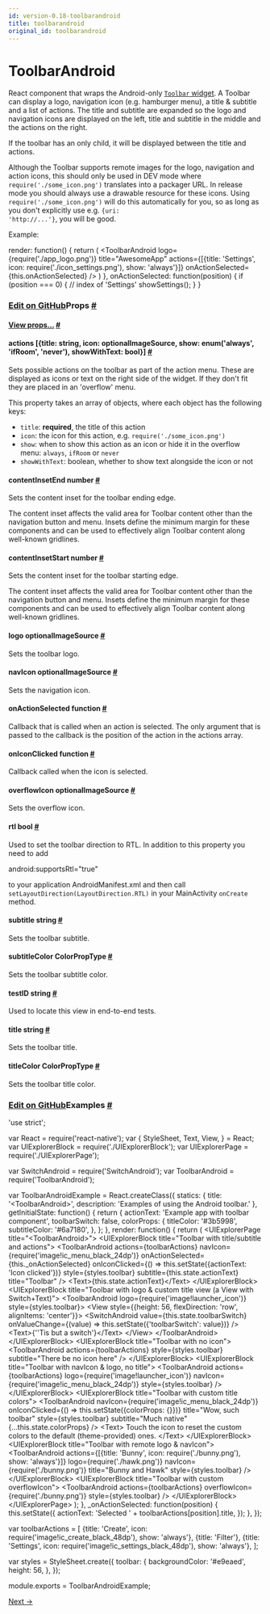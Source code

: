 ```yaml
---
id: version-0.18-toolbarandroid
title: toolbarandroid
original_id: toolbarandroid
---
```

<a id="content"></a><h1>ToolbarAndroid</h1><div><div><p>React component that wraps the Android-only <a href="https://developer.android.com/reference/android/support/v7/widget/Toolbar.html" target="_blank"><code>Toolbar</code> widget</a>. A Toolbar can display a logo,
navigation icon (e.g. hamburger menu), a title &amp; subtitle and a list of actions. The title and
subtitle are expanded so the logo and navigation icons are displayed on the left, title and
subtitle in the middle and the actions on the right.</p><p>If the toolbar has an only child, it will be displayed between the title and actions.</p><p>Although the Toolbar supports remote images for the logo, navigation and action icons, this
should only be used in DEV mode where <code>require('./some_icon.png')</code> translates into a packager
URL. In release mode you should always use a drawable resource for these icons. Using
<code>require('./some_icon.png')</code> will do this automatically for you, so as long as you don't
explicitly use e.g. <code>{uri: 'http://...'}</code>, you will be good.</p><p>Example:</p><div class="prism language-javascript">render<span class="token punctuation">:</span> <span class="token keyword">function</span><span class="token punctuation">(</span><span class="token punctuation">)</span> <span class="token punctuation">{</span>
  <span class="token keyword">return</span> <span class="token punctuation">(</span>
    &lt;ToolbarAndroid
      logo<span class="token operator">=</span><span class="token punctuation">{</span><span class="token function">require<span class="token punctuation">(</span></span><span class="token string">'./app_logo.png'</span><span class="token punctuation">)</span><span class="token punctuation">}</span>
      title<span class="token operator">=</span><span class="token string">"AwesomeApp"</span>
      actions<span class="token operator">=</span><span class="token punctuation">{</span><span class="token punctuation">[</span><span class="token punctuation">{</span>title<span class="token punctuation">:</span> <span class="token string">'Settings'</span><span class="token punctuation">,</span> icon<span class="token punctuation">:</span> <span class="token function">require<span class="token punctuation">(</span></span><span class="token string">'./icon_settings.png'</span><span class="token punctuation">)</span><span class="token punctuation">,</span> show<span class="token punctuation">:</span> <span class="token string">'always'</span><span class="token punctuation">}</span><span class="token punctuation">]</span><span class="token punctuation">}</span>
      onActionSelected<span class="token operator">=</span><span class="token punctuation">{</span><span class="token keyword">this</span><span class="token punctuation">.</span>onActionSelected<span class="token punctuation">}</span> <span class="token operator">/</span><span class="token operator">&gt;</span>
  <span class="token punctuation">)</span>
<span class="token punctuation">}</span><span class="token punctuation">,</span>
onActionSelected<span class="token punctuation">:</span> <span class="token keyword">function</span><span class="token punctuation">(</span>position<span class="token punctuation">)</span> <span class="token punctuation">{</span>
  <span class="token keyword">if</span> <span class="token punctuation">(</span>position <span class="token operator">===</span> <span class="token number">0</span><span class="token punctuation">)</span> <span class="token punctuation">{</span><span class="token comment" spellcheck="true"> // index of 'Settings'
</span>    <span class="token function">showSettings<span class="token punctuation">(</span></span><span class="token punctuation">)</span><span class="token punctuation">;</span>
  <span class="token punctuation">}</span>
<span class="token punctuation">}</span></div></div><h3><a class="anchor" name="props"></a><a class="edit-github" href="https://github.com/facebook/react-native/blob/master/Libraries/Components/ToolbarAndroid/ToolbarAndroid.android.js">Edit on GitHub</a>Props <a class="hash-link" href="#props">#</a></h3><div class="props"><div class="prop"><h4 class="propTitle"><a class="anchor" name="view"></a><a href="view.html#props">View props...</a> <a class="hash-link" href="#view">#</a></h4></div><div class="prop"><h4 class="propTitle"><a class="anchor" name="actions"></a>actions <span class="propType">[{title: string, icon: optionalImageSource, show: enum('always', 'ifRoom', 'never'), showWithText: bool}]</span> <a class="hash-link" href="#actions">#</a></h4><div><p>Sets possible actions on the toolbar as part of the action menu. These are displayed as icons
or text on the right side of the widget. If they don't fit they are placed in an 'overflow'
menu.</p><p>This property takes an array of objects, where each object has the following keys:</p><ul><li><code>title</code>: <strong>required</strong>, the title of this action</li><li><code>icon</code>: the icon for this action, e.g. <code>require('./some_icon.png')</code></li><li><code>show</code>: when to show this action as an icon or hide it in the overflow menu: <code>always</code>,
<code>ifRoom</code> or <code>never</code></li><li><code>showWithText</code>: boolean, whether to show text alongside the icon or not</li></ul></div></div><div class="prop"><h4 class="propTitle"><a class="anchor" name="contentinsetend"></a>contentInsetEnd <span class="propType">number</span> <a class="hash-link" href="#contentinsetend">#</a></h4><div><p>Sets the content inset for the toolbar ending edge.</p><p>The content inset affects the valid area for Toolbar content other than
the navigation button and menu. Insets define the minimum margin for
these components and can be used to effectively align Toolbar content
along well-known gridlines.</p></div></div><div class="prop"><h4 class="propTitle"><a class="anchor" name="contentinsetstart"></a>contentInsetStart <span class="propType">number</span> <a class="hash-link" href="#contentinsetstart">#</a></h4><div><p>Sets the content inset for the toolbar starting edge.</p><p>The content inset affects the valid area for Toolbar content other than
the navigation button and menu. Insets define the minimum margin for
these components and can be used to effectively align Toolbar content
along well-known gridlines.</p></div></div><div class="prop"><h4 class="propTitle"><a class="anchor" name="logo"></a>logo <span class="propType">optionalImageSource</span> <a class="hash-link" href="#logo">#</a></h4><div><p>Sets the toolbar logo.</p></div></div><div class="prop"><h4 class="propTitle"><a class="anchor" name="navicon"></a>navIcon <span class="propType">optionalImageSource</span> <a class="hash-link" href="#navicon">#</a></h4><div><p>Sets the navigation icon.</p></div></div><div class="prop"><h4 class="propTitle"><a class="anchor" name="onactionselected"></a>onActionSelected <span class="propType">function</span> <a class="hash-link" href="#onactionselected">#</a></h4><div><p>Callback that is called when an action is selected. The only argument that is passed to the
callback is the position of the action in the actions array.</p></div></div><div class="prop"><h4 class="propTitle"><a class="anchor" name="oniconclicked"></a>onIconClicked <span class="propType">function</span> <a class="hash-link" href="#oniconclicked">#</a></h4><div><p>Callback called when the icon is selected.</p></div></div><div class="prop"><h4 class="propTitle"><a class="anchor" name="overflowicon"></a>overflowIcon <span class="propType">optionalImageSource</span> <a class="hash-link" href="#overflowicon">#</a></h4><div><p>Sets the overflow icon.</p></div></div><div class="prop"><h4 class="propTitle"><a class="anchor" name="rtl"></a>rtl <span class="propType">bool</span> <a class="hash-link" href="#rtl">#</a></h4><div><p>Used to set the toolbar direction to RTL.
In addition to this property you need to add</p><p>  android:supportsRtl="true"</p><p>to your application AndroidManifest.xml and then call
<code>setLayoutDirection(LayoutDirection.RTL)</code> in your MainActivity
<code>onCreate</code> method.</p></div></div><div class="prop"><h4 class="propTitle"><a class="anchor" name="subtitle"></a>subtitle <span class="propType">string</span> <a class="hash-link" href="#subtitle">#</a></h4><div><p>Sets the toolbar subtitle.</p></div></div><div class="prop"><h4 class="propTitle"><a class="anchor" name="subtitlecolor"></a>subtitleColor <span class="propType">ColorPropType</span> <a class="hash-link" href="#subtitlecolor">#</a></h4><div><p>Sets the toolbar subtitle color.</p></div></div><div class="prop"><h4 class="propTitle"><a class="anchor" name="testid"></a>testID <span class="propType">string</span> <a class="hash-link" href="#testid">#</a></h4><div><p>Used to locate this view in end-to-end tests.</p></div></div><div class="prop"><h4 class="propTitle"><a class="anchor" name="title"></a>title <span class="propType">string</span> <a class="hash-link" href="#title">#</a></h4><div><p>Sets the toolbar title.</p></div></div><div class="prop"><h4 class="propTitle"><a class="anchor" name="titlecolor"></a>titleColor <span class="propType">ColorPropType</span> <a class="hash-link" href="#titlecolor">#</a></h4><div><p>Sets the toolbar title color.</p></div></div></div></div><div><h3><a class="anchor" name="examples"></a><a class="edit-github" href="https://github.com/facebook/react-native/blob/master/Examples/UIExplorer/ToolbarAndroidExample.android.js">Edit on GitHub</a>Examples <a class="hash-link" href="#examples">#</a></h3><div class="prism language-javascript"><span class="token string">'use strict'</span><span class="token punctuation">;</span>

<span class="token keyword">var</span> React <span class="token operator">=</span> <span class="token function">require<span class="token punctuation">(</span></span><span class="token string">'react-native'</span><span class="token punctuation">)</span><span class="token punctuation">;</span>
<span class="token keyword">var</span> <span class="token punctuation">{</span>
  StyleSheet<span class="token punctuation">,</span>
  Text<span class="token punctuation">,</span>
  View<span class="token punctuation">,</span>
<span class="token punctuation">}</span> <span class="token operator">=</span> React<span class="token punctuation">;</span>
<span class="token keyword">var</span> UIExplorerBlock <span class="token operator">=</span> <span class="token function">require<span class="token punctuation">(</span></span><span class="token string">'./UIExplorerBlock'</span><span class="token punctuation">)</span><span class="token punctuation">;</span>
<span class="token keyword">var</span> UIExplorerPage <span class="token operator">=</span> <span class="token function">require<span class="token punctuation">(</span></span><span class="token string">'./UIExplorerPage'</span><span class="token punctuation">)</span><span class="token punctuation">;</span>

<span class="token keyword">var</span> SwitchAndroid <span class="token operator">=</span> <span class="token function">require<span class="token punctuation">(</span></span><span class="token string">'SwitchAndroid'</span><span class="token punctuation">)</span><span class="token punctuation">;</span>
<span class="token keyword">var</span> ToolbarAndroid <span class="token operator">=</span> <span class="token function">require<span class="token punctuation">(</span></span><span class="token string">'ToolbarAndroid'</span><span class="token punctuation">)</span><span class="token punctuation">;</span>

<span class="token keyword">var</span> ToolbarAndroidExample <span class="token operator">=</span> React<span class="token punctuation">.</span><span class="token function">createClass<span class="token punctuation">(</span></span><span class="token punctuation">{</span>
  statics<span class="token punctuation">:</span> <span class="token punctuation">{</span>
    title<span class="token punctuation">:</span> <span class="token string">'&lt;ToolbarAndroid&gt;'</span><span class="token punctuation">,</span>
    description<span class="token punctuation">:</span> <span class="token string">'Examples of using the Android toolbar.'</span>
  <span class="token punctuation">}</span><span class="token punctuation">,</span>
  getInitialState<span class="token punctuation">:</span> <span class="token keyword">function</span><span class="token punctuation">(</span><span class="token punctuation">)</span> <span class="token punctuation">{</span>
    <span class="token keyword">return</span> <span class="token punctuation">{</span>
      actionText<span class="token punctuation">:</span> <span class="token string">'Example app with toolbar component'</span><span class="token punctuation">,</span>
      toolbarSwitch<span class="token punctuation">:</span> <span class="token boolean">false</span><span class="token punctuation">,</span>
      colorProps<span class="token punctuation">:</span> <span class="token punctuation">{</span>
        titleColor<span class="token punctuation">:</span> <span class="token string">'#3b5998'</span><span class="token punctuation">,</span>
        subtitleColor<span class="token punctuation">:</span> <span class="token string">'#6a7180'</span><span class="token punctuation">,</span>
      <span class="token punctuation">}</span><span class="token punctuation">,</span>
    <span class="token punctuation">}</span><span class="token punctuation">;</span>
  <span class="token punctuation">}</span><span class="token punctuation">,</span>
  render<span class="token punctuation">:</span> <span class="token keyword">function</span><span class="token punctuation">(</span><span class="token punctuation">)</span> <span class="token punctuation">{</span>
    <span class="token keyword">return</span> <span class="token punctuation">(</span>
      &lt;UIExplorerPage title<span class="token operator">=</span><span class="token string">"&lt;ToolbarAndroid&gt;"</span><span class="token operator">&gt;</span>
        &lt;UIExplorerBlock title<span class="token operator">=</span><span class="token string">"Toolbar with title/subtitle and actions"</span><span class="token operator">&gt;</span>
          &lt;ToolbarAndroid
            actions<span class="token operator">=</span><span class="token punctuation">{</span>toolbarActions<span class="token punctuation">}</span>
            navIcon<span class="token operator">=</span><span class="token punctuation">{</span><span class="token function">require<span class="token punctuation">(</span></span><span class="token string">'image!ic_menu_black_24dp'</span><span class="token punctuation">)</span><span class="token punctuation">}</span>
            onActionSelected<span class="token operator">=</span><span class="token punctuation">{</span><span class="token keyword">this</span><span class="token punctuation">.</span>_onActionSelected<span class="token punctuation">}</span>
            onIconClicked<span class="token operator">=</span><span class="token punctuation">{</span><span class="token punctuation">(</span><span class="token punctuation">)</span> <span class="token operator">=</span><span class="token operator">&gt;</span> <span class="token keyword">this</span><span class="token punctuation">.</span><span class="token function">setState<span class="token punctuation">(</span></span><span class="token punctuation">{</span>actionText<span class="token punctuation">:</span> <span class="token string">'Icon clicked'</span><span class="token punctuation">}</span><span class="token punctuation">)</span><span class="token punctuation">}</span>
            style<span class="token operator">=</span><span class="token punctuation">{</span>styles<span class="token punctuation">.</span>toolbar<span class="token punctuation">}</span>
            subtitle<span class="token operator">=</span><span class="token punctuation">{</span><span class="token keyword">this</span><span class="token punctuation">.</span>state<span class="token punctuation">.</span>actionText<span class="token punctuation">}</span>
            title<span class="token operator">=</span><span class="token string">"Toolbar"</span> <span class="token operator">/</span><span class="token operator">&gt;</span>
          &lt;Text<span class="token operator">&gt;</span><span class="token punctuation">{</span><span class="token keyword">this</span><span class="token punctuation">.</span>state<span class="token punctuation">.</span>actionText<span class="token punctuation">}</span>&lt;<span class="token operator">/</span>Text<span class="token operator">&gt;</span>
        &lt;<span class="token operator">/</span>UIExplorerBlock<span class="token operator">&gt;</span>
        &lt;UIExplorerBlock title<span class="token operator">=</span><span class="token string">"Toolbar with logo &amp; custom title view (a View with Switch+Text)"</span><span class="token operator">&gt;</span>
          &lt;ToolbarAndroid
            logo<span class="token operator">=</span><span class="token punctuation">{</span><span class="token function">require<span class="token punctuation">(</span></span><span class="token string">'image!launcher_icon'</span><span class="token punctuation">)</span><span class="token punctuation">}</span>
            style<span class="token operator">=</span><span class="token punctuation">{</span>styles<span class="token punctuation">.</span>toolbar<span class="token punctuation">}</span><span class="token operator">&gt;</span>
            &lt;View style<span class="token operator">=</span><span class="token punctuation">{</span><span class="token punctuation">{</span>height<span class="token punctuation">:</span> <span class="token number">56</span><span class="token punctuation">,</span> flexDirection<span class="token punctuation">:</span> <span class="token string">'row'</span><span class="token punctuation">,</span> alignItems<span class="token punctuation">:</span> <span class="token string">'center'</span><span class="token punctuation">}</span><span class="token punctuation">}</span><span class="token operator">&gt;</span>
              &lt;SwitchAndroid
                value<span class="token operator">=</span><span class="token punctuation">{</span><span class="token keyword">this</span><span class="token punctuation">.</span>state<span class="token punctuation">.</span>toolbarSwitch<span class="token punctuation">}</span>
                onValueChange<span class="token operator">=</span><span class="token punctuation">{</span><span class="token punctuation">(</span>value<span class="token punctuation">)</span> <span class="token operator">=</span><span class="token operator">&gt;</span> <span class="token keyword">this</span><span class="token punctuation">.</span><span class="token function">setState<span class="token punctuation">(</span></span><span class="token punctuation">{</span><span class="token string">'toolbarSwitch'</span><span class="token punctuation">:</span> value<span class="token punctuation">}</span><span class="token punctuation">)</span><span class="token punctuation">}</span> <span class="token operator">/</span><span class="token operator">&gt;</span>
              &lt;Text<span class="token operator">&gt;</span><span class="token punctuation">{</span><span class="token string">'\'Tis but a switch'</span><span class="token punctuation">}</span>&lt;<span class="token operator">/</span>Text<span class="token operator">&gt;</span>
            &lt;<span class="token operator">/</span>View<span class="token operator">&gt;</span>
          &lt;<span class="token operator">/</span>ToolbarAndroid<span class="token operator">&gt;</span>
        &lt;<span class="token operator">/</span>UIExplorerBlock<span class="token operator">&gt;</span>
        &lt;UIExplorerBlock title<span class="token operator">=</span><span class="token string">"Toolbar with no icon"</span><span class="token operator">&gt;</span>
          &lt;ToolbarAndroid
            actions<span class="token operator">=</span><span class="token punctuation">{</span>toolbarActions<span class="token punctuation">}</span>
            style<span class="token operator">=</span><span class="token punctuation">{</span>styles<span class="token punctuation">.</span>toolbar<span class="token punctuation">}</span>
            subtitle<span class="token operator">=</span><span class="token string">"There be no icon here"</span> <span class="token operator">/</span><span class="token operator">&gt;</span>
        &lt;<span class="token operator">/</span>UIExplorerBlock<span class="token operator">&gt;</span>
        &lt;UIExplorerBlock title<span class="token operator">=</span><span class="token string">"Toolbar with navIcon &amp; logo, no title"</span><span class="token operator">&gt;</span>
          &lt;ToolbarAndroid
            actions<span class="token operator">=</span><span class="token punctuation">{</span>toolbarActions<span class="token punctuation">}</span>
            logo<span class="token operator">=</span><span class="token punctuation">{</span><span class="token function">require<span class="token punctuation">(</span></span><span class="token string">'image!launcher_icon'</span><span class="token punctuation">)</span><span class="token punctuation">}</span>
            navIcon<span class="token operator">=</span><span class="token punctuation">{</span><span class="token function">require<span class="token punctuation">(</span></span><span class="token string">'image!ic_menu_black_24dp'</span><span class="token punctuation">)</span><span class="token punctuation">}</span>
            style<span class="token operator">=</span><span class="token punctuation">{</span>styles<span class="token punctuation">.</span>toolbar<span class="token punctuation">}</span> <span class="token operator">/</span><span class="token operator">&gt;</span>
        &lt;<span class="token operator">/</span>UIExplorerBlock<span class="token operator">&gt;</span>
        &lt;UIExplorerBlock title<span class="token operator">=</span><span class="token string">"Toolbar with custom title colors"</span><span class="token operator">&gt;</span>
          &lt;ToolbarAndroid
            navIcon<span class="token operator">=</span><span class="token punctuation">{</span><span class="token function">require<span class="token punctuation">(</span></span><span class="token string">'image!ic_menu_black_24dp'</span><span class="token punctuation">)</span><span class="token punctuation">}</span>
            onIconClicked<span class="token operator">=</span><span class="token punctuation">{</span><span class="token punctuation">(</span><span class="token punctuation">)</span> <span class="token operator">=</span><span class="token operator">&gt;</span> <span class="token keyword">this</span><span class="token punctuation">.</span><span class="token function">setState<span class="token punctuation">(</span></span><span class="token punctuation">{</span>colorProps<span class="token punctuation">:</span> <span class="token punctuation">{</span><span class="token punctuation">}</span><span class="token punctuation">}</span><span class="token punctuation">)</span><span class="token punctuation">}</span>
            title<span class="token operator">=</span><span class="token string">"Wow, such toolbar"</span>
            style<span class="token operator">=</span><span class="token punctuation">{</span>styles<span class="token punctuation">.</span>toolbar<span class="token punctuation">}</span>
            subtitle<span class="token operator">=</span><span class="token string">"Much native"</span>
            <span class="token punctuation">{</span><span class="token punctuation">.</span><span class="token punctuation">.</span><span class="token punctuation">.</span><span class="token keyword">this</span><span class="token punctuation">.</span>state<span class="token punctuation">.</span>colorProps<span class="token punctuation">}</span> <span class="token operator">/</span><span class="token operator">&gt;</span>
          &lt;Text<span class="token operator">&gt;</span>
            Touch the icon to reset the custom colors to the default <span class="token punctuation">(</span>theme<span class="token operator">-</span>provided<span class="token punctuation">)</span> ones<span class="token punctuation">.</span>
          &lt;<span class="token operator">/</span>Text<span class="token operator">&gt;</span>
        &lt;<span class="token operator">/</span>UIExplorerBlock<span class="token operator">&gt;</span>
        &lt;UIExplorerBlock title<span class="token operator">=</span><span class="token string">"Toolbar with remote logo &amp; navIcon"</span><span class="token operator">&gt;</span>
          &lt;ToolbarAndroid
            actions<span class="token operator">=</span><span class="token punctuation">{</span><span class="token punctuation">[</span><span class="token punctuation">{</span>title<span class="token punctuation">:</span> <span class="token string">'Bunny'</span><span class="token punctuation">,</span> icon<span class="token punctuation">:</span> <span class="token function">require<span class="token punctuation">(</span></span><span class="token string">'./bunny.png'</span><span class="token punctuation">)</span><span class="token punctuation">,</span> show<span class="token punctuation">:</span> <span class="token string">'always'</span><span class="token punctuation">}</span><span class="token punctuation">]</span><span class="token punctuation">}</span>
            logo<span class="token operator">=</span><span class="token punctuation">{</span><span class="token function">require<span class="token punctuation">(</span></span><span class="token string">'./hawk.png'</span><span class="token punctuation">)</span><span class="token punctuation">}</span>
            navIcon<span class="token operator">=</span><span class="token punctuation">{</span><span class="token function">require<span class="token punctuation">(</span></span><span class="token string">'./bunny.png'</span><span class="token punctuation">)</span><span class="token punctuation">}</span>
            title<span class="token operator">=</span><span class="token string">"Bunny and Hawk"</span>
            style<span class="token operator">=</span><span class="token punctuation">{</span>styles<span class="token punctuation">.</span>toolbar<span class="token punctuation">}</span> <span class="token operator">/</span><span class="token operator">&gt;</span>
        &lt;<span class="token operator">/</span>UIExplorerBlock<span class="token operator">&gt;</span>
        &lt;UIExplorerBlock title<span class="token operator">=</span><span class="token string">"Toolbar with custom overflowIcon"</span><span class="token operator">&gt;</span>
          &lt;ToolbarAndroid
            actions<span class="token operator">=</span><span class="token punctuation">{</span>toolbarActions<span class="token punctuation">}</span>
            overflowIcon<span class="token operator">=</span><span class="token punctuation">{</span><span class="token function">require<span class="token punctuation">(</span></span><span class="token string">'./bunny.png'</span><span class="token punctuation">)</span><span class="token punctuation">}</span>
            style<span class="token operator">=</span><span class="token punctuation">{</span>styles<span class="token punctuation">.</span>toolbar<span class="token punctuation">}</span> <span class="token operator">/</span><span class="token operator">&gt;</span>
        &lt;<span class="token operator">/</span>UIExplorerBlock<span class="token operator">&gt;</span>
      &lt;<span class="token operator">/</span>UIExplorerPage<span class="token operator">&gt;</span>
    <span class="token punctuation">)</span><span class="token punctuation">;</span>
  <span class="token punctuation">}</span><span class="token punctuation">,</span>
  _onActionSelected<span class="token punctuation">:</span> <span class="token keyword">function</span><span class="token punctuation">(</span>position<span class="token punctuation">)</span> <span class="token punctuation">{</span>
    <span class="token keyword">this</span><span class="token punctuation">.</span><span class="token function">setState<span class="token punctuation">(</span></span><span class="token punctuation">{</span>
      actionText<span class="token punctuation">:</span> <span class="token string">'Selected '</span> <span class="token operator">+</span> toolbarActions<span class="token punctuation">[</span>position<span class="token punctuation">]</span><span class="token punctuation">.</span>title<span class="token punctuation">,</span>
    <span class="token punctuation">}</span><span class="token punctuation">)</span><span class="token punctuation">;</span>
  <span class="token punctuation">}</span><span class="token punctuation">,</span>
<span class="token punctuation">}</span><span class="token punctuation">)</span><span class="token punctuation">;</span>

<span class="token keyword">var</span> toolbarActions <span class="token operator">=</span> <span class="token punctuation">[</span>
  <span class="token punctuation">{</span>title<span class="token punctuation">:</span> <span class="token string">'Create'</span><span class="token punctuation">,</span> icon<span class="token punctuation">:</span> <span class="token function">require<span class="token punctuation">(</span></span><span class="token string">'image!ic_create_black_48dp'</span><span class="token punctuation">)</span><span class="token punctuation">,</span> show<span class="token punctuation">:</span> <span class="token string">'always'</span><span class="token punctuation">}</span><span class="token punctuation">,</span>
  <span class="token punctuation">{</span>title<span class="token punctuation">:</span> <span class="token string">'Filter'</span><span class="token punctuation">}</span><span class="token punctuation">,</span>
  <span class="token punctuation">{</span>title<span class="token punctuation">:</span> <span class="token string">'Settings'</span><span class="token punctuation">,</span> icon<span class="token punctuation">:</span> <span class="token function">require<span class="token punctuation">(</span></span><span class="token string">'image!ic_settings_black_48dp'</span><span class="token punctuation">)</span><span class="token punctuation">,</span> show<span class="token punctuation">:</span> <span class="token string">'always'</span><span class="token punctuation">}</span><span class="token punctuation">,</span>
<span class="token punctuation">]</span><span class="token punctuation">;</span>

<span class="token keyword">var</span> styles <span class="token operator">=</span> StyleSheet<span class="token punctuation">.</span><span class="token function">create<span class="token punctuation">(</span></span><span class="token punctuation">{</span>
  toolbar<span class="token punctuation">:</span> <span class="token punctuation">{</span>
    backgroundColor<span class="token punctuation">:</span> <span class="token string">'#e9eaed'</span><span class="token punctuation">,</span>
    height<span class="token punctuation">:</span> <span class="token number">56</span><span class="token punctuation">,</span>
  <span class="token punctuation">}</span><span class="token punctuation">,</span>
<span class="token punctuation">}</span><span class="token punctuation">)</span><span class="token punctuation">;</span>

module<span class="token punctuation">.</span>exports <span class="token operator">=</span> ToolbarAndroidExample<span class="token punctuation">;</span></div></div><div class="docs-prevnext"><a class="docs-next" href="touchablehighlight.html#content">Next →</a></div>